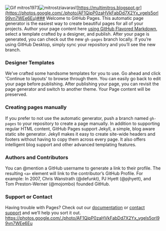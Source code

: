 ![Gif mitros1973](https://goo.gl/photos/GAwQYdcDJV8iNE1MA)![mitrostziavaras](https://lh3.googleusercontent.com/qvVxzp_qMzkX3MUCMzL_oF5b54bfw6lOoSV7NzpF_vq_AoaXYFzkMCBMjMZD_IdOpLgb2t3hfJE=s512)![https://multimitros.blogspot.gr](https://photos.google.com/./photo/AF1QipP0zaHVkFabDd7X2Yx_vgels5orl99vn7WEe6Eu)### Welcome to GitHub Pages.
This automatic page generator is the easiest way to create beautiful pages for all of your projects. Author your page content here [using GitHub Flavored Markdown](https://guides.github.com/features/mastering-markdown/), select a template crafted by a designer, and publish. After your page is generated, you can check out the new `gh-pages` branch locally. If you’re using GitHub Desktop, simply sync your repository and you’ll see the new branch.

### Designer Templates
We’ve crafted some handsome templates for you to use. Go ahead and click 'Continue to layouts' to browse through them. You can easily go back to edit your page before publishing. After publishing your page, you can revisit the page generator and switch to another theme. Your Page content will be preserved.

### Creating pages manually
If you prefer to not use the automatic generator, push a branch named `gh-pages` to your repository to create a page manually. In addition to supporting regular HTML content, GitHub Pages support Jekyll, a simple, blog aware static site generator. Jekyll makes it easy to create site-wide headers and footers without having to copy them across every page. It also offers intelligent blog support and other advanced templating features.

### Authors and Contributors
You can @mention a GitHub username to generate a link to their profile. The resulting `<a>` element will link to the contributor’s GitHub Profile. For example: In 2007, Chris Wanstrath (@defunkt), PJ Hyett (@pjhyett), and Tom Preston-Werner (@mojombo) founded GitHub.

### Support or Contact
Having trouble with Pages? Check out our [documentation](https://help.github.com/pages) or [contact support](https://github.com/contact) and we’ll help you sort it out.
https://photos.google.com/./photo/AF1QipP0zaHVkFabDd7X2Yx_vgels5orl99vn7WEe6Eu